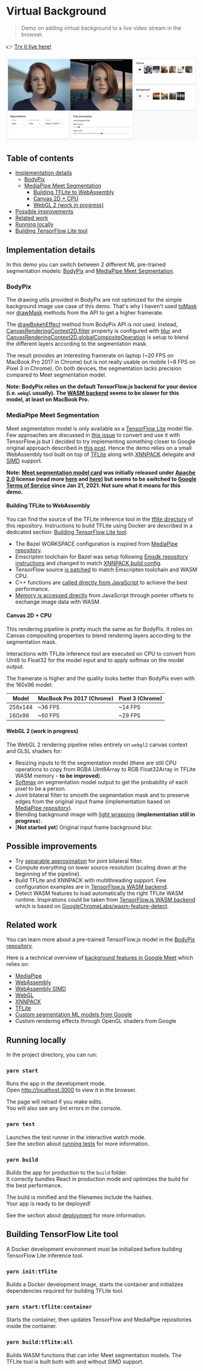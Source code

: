 # Virtual Background

> Demo on adding virtual background to a live video stream in the browser.

:point_right: [Try it live here!](https://volcomix.github.io/virtual-background)

[![](./docs/screenshot.png)](https://volcomix.github.io/virtual-background)

## Table of contents

- [Implementation details](#implementation-details)
  - [BodyPix](#bodypix)
  - [MediaPipe Meet Segmentation](#mediapipe-meet-segmentation)
    - [Building TFLite to WebAssembly](#building-tflite-to-webassembly)
    - [Canvas 2D + CPU](#canvas-2d--cpu)
    - [WebGL 2 (work in progress)](#webgl-2-work-in-progress)
- [Possible improvements](#possible-improvements)
- [Related work](#related-work)
- [Running locally](#running-locally)
- [Building TensorFlow Lite tool](#building-tensorflow-lite-tool)

## Implementation details

In this demo you can switch between 2 different ML pre-trained segmentation models: [BodyPix](https://github.com/tensorflow/tfjs-models/blob/master/body-pix) and [MediaPipe Meet Segmentation](https://mediapipe.page.link/meet-mc).

### BodyPix

The drawing utils provided in BodyPix are not optimized for the simple background image use case of this demo. That's why I haven't used [toMask](https://github.com/tensorflow/tfjs-models/tree/master/body-pix#bodypixtomask) nor [drawMask](https://github.com/tensorflow/tfjs-models/tree/master/body-pix#bodypixdrawmask) methods from the API to get a higher framerate.

The [drawBokehEffect](https://github.com/tensorflow/tfjs-models/tree/master/body-pix#bodypixdrawbokeheffect) method from BodyPix API is not used. Instead, [CanvasRenderingContext2D.filter](https://developer.mozilla.org/en-US/docs/Web/API/CanvasRenderingContext2D/filter) property is configured with [blur](<https://developer.mozilla.org/en-US/docs/Web/CSS/filter#blur()>) and [CanvasRenderingContext2D.globalCompositeOperation](https://developer.mozilla.org/en-US/docs/Web/API/CanvasRenderingContext2D/globalCompositeOperation) is setup to blend the different layers according to the segmentation mask.

The result provides an interesting framerate on laptop (~20 FPS on MacBook Pro 2017 in Chrome) but is not really usable on mobile (~8 FPS on Pixel 3 in Chrome). On both devices, the segmentation lacks precision compared to Meet segmentation model.

**Note: BodyPix relies on the default TensorFlow.js backend for your device (i.e. `webgl` usually). The [WASM backend](https://github.com/tensorflow/tfjs/tree/master/tfjs-backend-wasm) seems to be slower for this model, at least on MacBook Pro.**

### MediaPipe Meet Segmentation

Meet segmentation model is only available as a [TensorFlow Lite](https://www.tensorflow.org/lite) model file. Few approaches are discussed in [this issue](https://github.com/tensorflow/tfjs/issues/4177) to convert and use it with TensorFlow.js but I decided to try implementing something closer to Google original approach described in [this post](https://ai.googleblog.com/2020/10/background-features-in-google-meet.html). Hence the demo relies on a small WebAssembly tool built on top of [TFLite](https://blog.tensorflow.org/2020/07/accelerating-tensorflow-lite-xnnpack-integration.html) along with [XNNPACK](https://github.com/google/XNNPACK) delegate and [SIMD](https://github.com/WebAssembly/simd) support.

**Note: [Meet segmentation model card](https://mediapipe.page.link/meet-mc) was initially released under [Apache 2.0](http://www.apache.org/licenses/LICENSE-2.0) license (read more [here](https://github.com/tensorflow/tfjs/issues/4177) and [here](https://github.com/google/mediapipe/issues/1460)) but seems to be switched to [Google Terms of Service](https://policies.google.com/terms?hl=en-US) since Jan 21, 2021. Not sure what it means for this demo.**

#### Building TFLite to WebAssembly

You can find the source of the TFLite inference tool in the [tflite directory](./tflite) of this repository. Instructions to build TFLite using Docker are described in a dedicated section: [Building TensorFlow Lite tool](#building-tensorflow-lite-tool).

- The Bazel WORKSPACE configuration is inspired from [MediaPipe repository](https://github.com/google/mediapipe/blob/master/WORKSPACE).
- Emscripten toolchain for Bazel was setup following [Emsdk repository instructions](https://github.com/emscripten-core/emsdk/tree/master/bazel) and changed to match [XNNPACK build config](https://github.com/google/XNNPACK/blob/ec0bf144ad55cde0698083f12e0a20d4525689a6/BUILD.bazel#L7340).
- TensorFlow source [is patched](tflite/Dockerfile) to match Emscripten toolchain and WASM CPU.
- C++ functions are [called directly from JavaScript](https://emscripten.org/docs/porting/connecting_cpp_and_javascript/Interacting-with-code.html#call-compiled-c-c-code-directly-from-javascript) to achieve the best performance.
- [Memory is accessed directly](https://emscripten.org/docs/porting/emscripten-runtime-environment.html#emscripten-memory-representation) from JavaScript through pointer offsets to exchange image data with WASM.

#### Canvas 2D + CPU

This rendering pipeline is pretty much the same as for BodyPix. It relies on Canvas compositing properties to blend rendering layers according to the segmentation mask.

Interactions with TFLite inference tool are executed on CPU to convert from UInt8 to Float32 for the model input and to apply softmax on the model output.

The framerate is higher and the quality looks better than BodyPix even with the 160x96 model:

| Model   | MacBook Pro 2017 (Chrome) | Pixel 3 (Chrome) |
| ------- | ------------------------- | ---------------- |
| 256x144 | ~36 FPS                   | ~14 FPS          |
| 160x96  | ~60 FPS                   | ~29 FPS          |

#### WebGL 2 (work in progress)

The WebGL 2 rendering pipeline relies entirely on `webgl2` canvas context and GLSL shaders for:

- Resizing inputs to fit the segmentation model (there are still CPU operations to copy from RGBA UInt8Array to RGB Float32Array in TFLite WASM memory - **to be improved**).
- [Softmax](https://en.wikipedia.org/wiki/Softmax_function) on segmentation model output to get the probability of each pixel to be a person.
- Joint bilateral filter to smooth the segmentation mask and to preserve edges from the original input frame (implementation based on [MediaPipe repository](https://github.com/google/mediapipe/blob/master/mediapipe/calculators/image/bilateral_filter_calculator.cc)).
- Blending background image with [light wrapping](https://www.imaging-resource.com/news/2016/02/11/create-natural-looking-composite-images-using-light-wrapping-technique) (**implementation still in progress**).
- [**Not started yet**] Original input frame background blur.

## Possible improvements

- Try [separable approximation](https://www.researchgate.net/publication/4181202_Separable_bilateral_filtering_for_fast_video_preprocessing) for joint bilateral filter.
- Compute everything on lower source resolution (scaling down at the beginning of the pipeline).
- Build TFLite and XNNPACK with multithreading support. Few configuration examples are in [TensorFlow.js WASM backend](https://github.com/tensorflow/tfjs/blob/master/tfjs-backend-wasm/src/cc/BUILD).
- Detect WASM features to load automatically the right TFLite WASM runtime. Inspirations could be taken from [TensorFlow.js WASM backend](https://github.com/tensorflow/tfjs/blob/master/tfjs-backend-wasm/src/flags_wasm.ts) which is based on [GoogleChromeLabs/wasm-feature-detect](https://github.com/GoogleChromeLabs/wasm-feature-detect).

## Related work

You can learn more about a pre-trained TensorFlow.js model in the [BodyPix repository](https://github.com/tensorflow/tfjs-models/blob/master/body-pix).

Here is a technical overview of [background features in Google Meet](https://ai.googleblog.com/2020/10/background-features-in-google-meet.html) which relies on:

- [MediaPipe](https://mediapipe.dev/)
- [WebAssembly](https://webassembly.org/)
- [WebAssembly SIMD](https://github.com/WebAssembly/simd)
- [WebGL](https://developer.mozilla.org/en-US/docs/Web/API/WebGL_API)
- [XNNPACK](https://github.com/google/XNNPACK)
- [TFLite](https://blog.tensorflow.org/2020/07/accelerating-tensorflow-lite-xnnpack-integration.html)
- [Custom segmentation ML models from Google](https://mediapipe.page.link/meet-mc)
- Custom rendering effects through OpenGL shaders from Google

## Running locally

In the project directory, you can run:

### `yarn start`

Runs the app in the development mode.\
Open [http://localhost:3000](http://localhost:3000) to view it in the browser.

The page will reload if you make edits.\
You will also see any lint errors in the console.

### `yarn test`

Launches the test runner in the interactive watch mode.\
See the section about [running tests](https://facebook.github.io/create-react-app/docs/running-tests) for more information.

### `yarn build`

Builds the app for production to the `build` folder.\
It correctly bundles React in production mode and optimizes the build for the best performance.

The build is minified and the filenames include the hashes.\
Your app is ready to be deployed!

See the section about [deployment](https://facebook.github.io/create-react-app/docs/deployment) for more information.

## Building TensorFlow Lite tool

A Docker development environment must be initialized before building TensorFlow Lite inference tool.

### `yarn init:tflite`

Builds a Docker development image, starts the container and initializes dependencies required for building TFLite tool.

### `yarn start:tflite:container`

Starts the container, then updates TensorFlow and MediaPipe repositories inside the container.

### `yarn build:tflite:all`

Builds WASM functions that can infer Meet segmentation models. The TFLite tool is built both with and without SIMD support.
